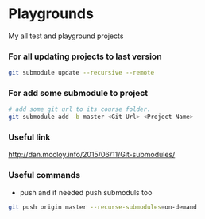 # Playgrounds
My all test and playground projects

### For all updating projects to last version
```bash
git submodule update --recursive --remote
```

### For add some submodule to project
```bash
# add some git url to its course folder.
git submodule add -b master <Git Url> <Project Name>
```

### Useful link
http://dan.mccloy.info/2015/06/11/Git-submodules/

### Useful commands
* push and if needed push submoduls too
```bash
git push origin master --recurse-submodules=on-demand
```
